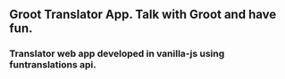 ## Groot Translator App. Talk with Groot and have fun. 
### Translator web app developed in vanilla-js using funtranslations api.
